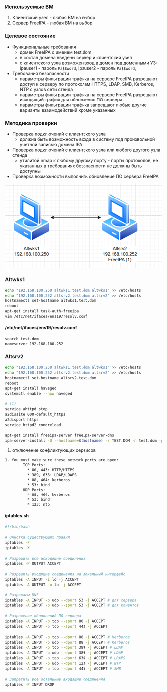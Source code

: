 ### Используемые ВМ
1. Клиентский узел - любая ВМ на выбор
2. Сервер FreeIPA - любая ВМ на выбор
### Целевое состояние
* Функциональные требования
	* домен FreeIPA с именем test.dom
	* в состав домена введены сервер и клиентский узел
	* с клиентского узла возможен вход в домен под доменными УЗ: ipauser1 - пароль `Pa$$word`, ipauser2 - пароль `Pa$$word`,
* Требования безопасности
	* параметры фильтрации трафика на сервере FreeIPA разрешают доступ к серверу по протоколам HTTPS, LDAP, SMB, Kerberos, NTP с узлов сети стенда
	* параметры фильтрации трафика на сервере FreeIPA разрешают исходящий трафик для обновления ПО сервера
	* параметры фильтрации трафика запрещают любые другие варианты взаимодействий кроме указанных
### Методика проверки
* Проверка подключений с клиентского узла
	* должна быть возможность входа в систему под произвольной учетной записью домена IPA
* Проверка подключений с клиентского узла или любого другого узла стенда
	* утилитой nmap к любому другому порту - порты протоколов, не указанных в требованиях безопасности не должны быть доступны
*  Проверка возможности выполнить обновление ПО сервера FreeIPA

![](attachment/d1859d64e9c2c774cc951822f5d089b4.png)
### Altwks1
```bash
echo "192.168.100.250 altwks1.test.dom altwks1" >> /etc/hosts
echo "192.168.100.252 altsrv2.test.dom altsrv2" >> /etc/hosts
hostnamectl set-hostname altwks1.test.dom
reboot
apt-get install task-auth-freeipa
vim /etc/net/ifaces/ens19/resolv.conf
```
#### /etc/net/ifaces/ens19/resolv.conf
```
search test.dom
nameserver 192.168.100.252
```

### Altsrv2
```bash
echo "192.168.100.250 altwks1.test.dom altwks1" >> /etc/hosts
echo "192.168.100.252 altsrv2.test.dom altsrv2" >> /etc/hosts
hostnamectl set-hostname altsrv2.test.dom
reboot
apt-get install haveged
systemctl enable --now haveged

# (1)
service ahttpd stop
a2dissite 000-default_https
a2disport https
service httpd2 condreload

apt-get install freeipa-server freeipa-server-dns
ipa-server-install -U --hostname=$(hostname) -r TEST.DOM -n test.dom -p netlab123 -a netlab123 --setup-dns --no-forwarders --no-reverse
```

1. отключение конфликтующих сервисов

```
1. You must make sure these network ports are open:
		TCP Ports:
		  * 80, 443: HTTP/HTTPS
		  * 389, 636: LDAP/LDAPS
		  * 88, 464: kerberos
		  * 53: bind
		UDP Ports:
		  * 88, 464: kerberos
		  * 53: bind
		  * 123: ntp
```
#### iptables.sh
```bash linenums="1"
#!/bin/bash

# Очистка существующих правил
iptables -F
iptables -X

# Разрешить все исходящие соединения
iptables -P OUTPUT ACCEPT

# Разрешить входящие соединения на локальный интерфейс
iptables -A INPUT -i lo -j ACCEPT
iptables -A OUTPUT -o lo -j ACCEPT

# Разрешаем DNS
iptables -A INPUT -p udp --dport 53 -j ACCEPT # для сервера
iptables -A INPUT -p udp --sport 53 -j ACCEPT # для клиентов

# Разрешение обновлений ПО сервера
iptables -A INPUT -p tcp --sport 80 -j ACCEPT
iptables -A INPUT -p tcp --sport 443 -j ACCEPT

iptables -A INPUT -p tcp --dport 88 -j ACCEPT # Kerberos
iptables -A INPUT -p udp --dport 88 -j ACCEPT # Kerberos
iptables -A INPUT -p tcp --dport 389 -j ACCEPT # LDAP
iptables -A INPUT -p udp --dport 389 -j ACCEPT # LDAP
iptables -A INPUT -p tcp --dport 636 -j ACCEPT # LDAPS
iptables -A INPUT -p udp --dport 123 -j ACCEPT # NTP
iptables -A INPUT -p tcp --dport 445 -j ACCEPT # SMB

# Запретить все остальные входящие соединения
iptables -P INPUT DROP
```